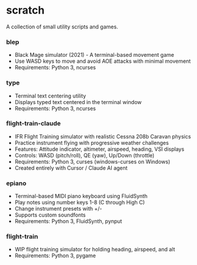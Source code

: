 # scratch

A collection of small utility scripts and games.

### blep
* Black Mage simulator (2021) - A terminal-based movement game
* Use WASD keys to move and avoid AOE attacks with minimal movement
* Requirements: Python 3, ncurses

### type
* Terminal text centering utility
* Displays typed text centered in the terminal window
* Requirements: Python 3, ncurses

### flight-train-claude
* IFR Flight Training simulator with realistic Cessna 208b Caravan physics
* Practice instrument flying with progressive weather challenges
* Features: Attitude indicator, altimeter, airspeed, heading, VSI displays
* Controls: WASD (pitch/roll), QE (yaw), Up/Down (throttle)
* Requirements: Python 3, curses (windows-curses on Windows)
* Created entirely with Cursor / Claude AI agent

### epiano
* Terminal-based MIDI piano keyboard using FluidSynth
* Play notes using number keys 1-8 (C through High C)
* Change instrument presets with +/-
* Supports custom soundfonts
* Requirements: Python 3, FluidSynth, pynput

### flight-train
* WIP flight training simulator for holding heading, airspeed, and alt
* Requirements: Python 3, pygame
